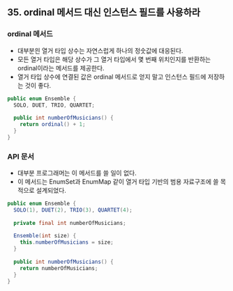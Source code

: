 ## 35. ordinal 메서드 대신 인스턴스 필드를 사용하라

### ordinal 메서드

- 대부분읜 열거 타입 상수는 자연스럽게 하나의 정숫값에 대응된다.
- 모든 열거 타입은 해당 상수가 그 열거 타입에서 몇 번째 위치인지를 반환하는 ordinal이라는 메서드를 제공한다.
- 열거 타입 상수에 연결된 값은 ordinal 메서드로 얻지 말고 인스턴스 필드에 저장하는 것이 좋다.

```java
public enum Ensemble {
  SOLO, DUET, TRIO, QUARTET;
  
  public int numberOfMusicians() {
    return ordinal() + 1;
  }
}
```



### API 문서

- 대부분 프로그래머는 이 메서드를 쓸 일이 없다.
- 이 메서드는 EnumSet과 EnumMap 같이 열거 타입 기반의 범용 자료구조에 쓸 목적으로 설계되었다.

```java
public enum Ensemble {
  SOLO(1), DUET(2), TRIO(3), QUARTET(4);
  
  private final int numberOfMusicians;
  
  Ensemble(int size) {
    this.numberOfMusicians = size;
  }
  
  public int numberOfMusicians() {
    return numberOfMusicians;
  }
}
```





